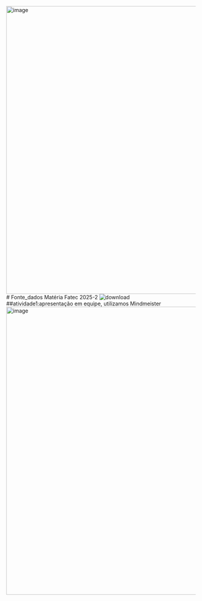 <img width="1654" height="765" alt="image" src="https://github.com/user-attachments/assets/fca4988c-fa63-41de-815d-4ed5fe998ef4" /># Fonte_dados
Matéria Fatec 2025-2
![download](https://github.com/user-attachments/assets/bdf778a3-1e69-40c5-a269-d945e524e0df)
##atividade1:apresentação em equipe, utilizamos Mindmeister
<img width="1654" height="765" alt="image" src="https://github.com/user-attachments/assets/afc25d3b-1fca-4601-96b7-7fd3ad844819" />
